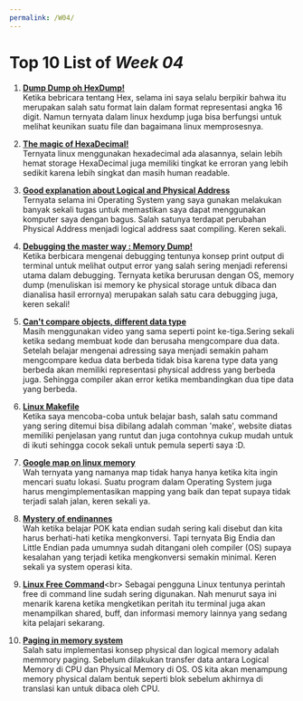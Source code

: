 ```yaml
---
permalink: /W04/
---
```


# Top 10 List of _Week 04_

1. [**Dump Dump oh HexDump!**](https://opensource.com/article/19/8/dig-binary-files-hexdump)<br>
Ketika bebricara tentang Hex, selama ini saya selalu berpikir bahwa itu merupakan salah satu format lain dalam format representasi angka 16 digit. Namun ternyata dalam linux hexdump juga bisa berfungsi untuk melihat keunikan suatu file dan bagaimana linux memprosesnya.

2. [**The magic of HexaDecimal!**](https://www.electronics-tutorials.ws/binary/bin_3.html)<br>
Ternyata linux menggunakan hexadecimal ada alasannya, selain lebih hemat storage HexaDecimal juga memiliki tingkat ke erroran yang lebih sedikit karena lebih singkat dan masih human readable.

3. [**Good explanation about Logical and Physical Address**](https://www.youtube.com/watch?v=PEpo09eNA9E&ab_channel=Omni-Education)<br>
Ternyata selama ini Operating System yang saya gunakan melakukan banyak sekali tugas untuk memastikan saya dapat menggunakan komputer saya dengan bagus. Salah satunya terdapat perubahan Physical Address menjadi logical address saat compiling. Keren sekali.

4. [**Debugging the master way : Memory Dump!**](https://whatis.techtarget.com/definition/memory-dump)<br>
Ketika berbicara mengenai debugging tentunya konsep print output di terminal untuk melihat output error yang salah sering menjadi referensi utama dalam debugging. Ternyata ketika berurusan dengan OS, memory dump (menuliskan isi memory ke physical storage untuk dibaca dan dianalisa hasil errornya) merupakan salah satu cara debugging juga, keren sekali!

5. [**Can't compare objects, different data type**](https://www.youtube.com/watch?v=PEpo09eNA9E&ab_channel=Omni-Education)<br>
Masih menggunakan video yang sama seperti point ke-tiga.Sering sekali ketika sedang membuat kode dan berusaha mengcompare dua data. Setelah belajar mengenai adressing saya menjadi semakin paham mengcompare kedua data berbeda tidak bisa karena type data yang berbeda akan memiliki representasi physical address yang berbeda juga. Sehingga compiler akan error ketika membandingkan dua tipe data yang berbeda.

6. [**Linux Makefile**](https://opensource.com/article/18/8/what-how-makefile)<br>
Ketika saya mencoba-coba untuk belajar bash, salah satu command yang sering ditemui bisa dibilang adalah comman 'make', website diatas memiliki penjelasan yang runtut dan juga contohnya cukup mudah untuk di ikuti sehingga cocok sekali untuk pemula seperti saya :D.

7. [**Google map on linux memory**](https://linux-kernel-labs.github.io/refs/heads/master/labs/memory_mapping.html)<br>
Wah ternyata yang namanya map tidak hanya hanya ketika kita ingin mencari suatu lokasi. Suatu program dalam Operating System juga harus mengimplementasikan mapping yang baik dan tepat supaya tidak terjadi salah jalan, keren sekali ya.

8. [**Mystery of endinannes**](https://www.geeksforgeeks.org/little-and-big-endian-mystery/)<br>
Wah ketika belajar POK kata endian sudah sering kali disebut dan kita harus berhati-hati ketika mengkonversi. Tapi ternyata Big Endia dan Little Endian pada umumnya sudah ditangani oleh compiler (OS) supaya kesalahan yang terjadi ketika mengkonversi semakin minimal. Keren sekali ya system operasi kita.

9. [**Linux Free Command**](https://linuxize.com/post/free-command-in-linux/#:~:text=In%20Linux%20systems%2C%20you%20can,the%20free%20and%20used%20memory.)<br>
Sebagai pengguna Linux tentunya perintah free di command line sudah sering digunakan. Nah menurut saya ini menarik karena ketika mengketikan peritah itu terminal juga akan menampilkan shared, buff, dan informasi memory lainnya yang sedang kita pelajari sekarang.

10. [**Paging in memory system**](https://www.geeksforgeeks.org/paging-in-operating-system/)<br>
Salah satu implementasi konsep physical dan logical memory adalah memmory paging. Sebelum dilakukan transfer data antara Logical Memory di CPU dan Physical Memory di OS. OS kita akan menampung memory physical dalam bentuk seperti blok sebelum akhirnya di translasi kan untuk dibaca oleh CPU.
